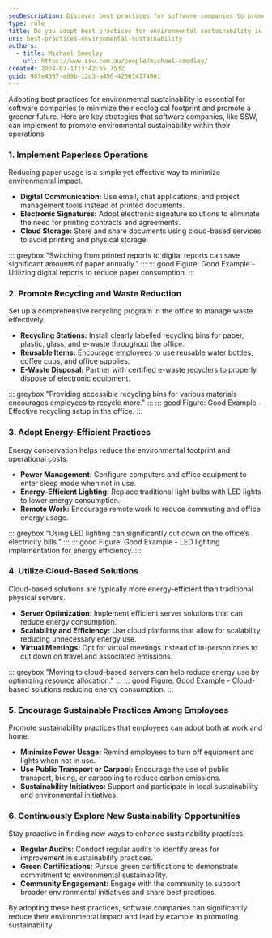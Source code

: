 ```yaml
---
seoDescription: Discover best practices for software companies to promote environmental sustainability through efficient practices and waste reduction.
type: rule
title: Do you adopt best practices for environmental sustainability in your software company?
uri: best-practices-environmental-sustainability
authors:
  - title: Michael Smedley
    url: https://www.ssw.com.au/people/michael-smedley/
created: 2024-07-1T13:42:55.753Z
guid: 987e4567-e89b-12d3-a456-426614174001
---
```


Adopting best practices for environmental sustainability is essential for software companies to minimize their ecological footprint and promote a greener future. Here are key strategies that software companies, like SSW, can implement to promote environmental sustainability within their operations.

<!--endintro-->

### 1. Implement Paperless Operations

Reducing paper usage is a simple yet effective way to minimize environmental impact.

* **Digital Communication:** Use email, chat applications, and project management tools instead of printed documents.
* **Electronic Signatures:** Adopt electronic signature solutions to eliminate the need for printing contracts and agreements.
* **Cloud Storage:** Store and share documents using cloud-based services to avoid printing and physical storage.

::: greybox
"Switching from printed reports to digital reports can save significant amounts of paper annually."
:::
::: good
Figure: Good Example - Utilizing digital reports to reduce paper consumption.
:::

### 2. Promote Recycling and Waste Reduction

Set up a comprehensive recycling program in the office to manage waste effectively.

* **Recycling Stations:** Install clearly labelled recycling bins for paper, plastic, glass, and e-waste throughout the office.
* **Reusable Items:** Encourage employees to use reusable water bottles, coffee cups, and office supplies.
* **E-Waste Disposal:** Partner with certified e-waste recyclers to properly dispose of electronic equipment.

::: greybox
"Providing accessible recycling bins for various materials encourages employees to recycle more."
:::
::: good
Figure: Good Example - Effective recycling setup in the office.
:::

### 3. Adopt Energy-Efficient Practices

Energy conservation helps reduce the environmental footprint and operational costs.

* **Power Management:** Configure computers and office equipment to enter sleep mode when not in use.
* **Energy-Efficient Lighting:** Replace traditional light bulbs with LED lights to lower energy consumption.
* **Remote Work:** Encourage remote work to reduce commuting and office energy usage.

::: greybox
"Using LED lighting can significantly cut down on the office’s electricity bills."
:::
::: good
Figure: Good Example - LED lighting implementation for energy efficiency.
:::

### 4. Utilize Cloud-Based Solutions

Cloud-based solutions are typically more energy-efficient than traditional physical servers.

* **Server Optimization:** Implement efficient server solutions that can reduce energy consumption.
* **Scalability and Efficiency:** Use cloud platforms that allow for scalability, reducing unnecessary energy use.
* **Virtual Meetings:** Opt for virtual meetings instead of in-person ones to cut down on travel and associated emissions.

::: greybox
"Moving to cloud-based servers can help reduce energy use by optimizing resource allocation."
:::
::: good
Figure: Good Example - Cloud-based solutions reducing energy consumption.
:::

### 5. Encourage Sustainable Practices Among Employees

Promote sustainability practices that employees can adopt both at work and home.

* **Minimize Power Usage:** Remind employees to turn off equipment and lights when not in use.
* **Use Public Transport or Carpool:** Encourage the use of public transport, biking, or carpooling to reduce carbon emissions.
* **Sustainability Initiatives:** Support and participate in local sustainability and environmental initiatives.

### 6. Continuously Explore New Sustainability Opportunities

Stay proactive in finding new ways to enhance sustainability practices.

* **Regular Audits:** Conduct regular audits to identify areas for improvement in sustainability practices.
* **Green Certifications:** Pursue green certifications to demonstrate commitment to environmental sustainability.
* **Community Engagement:** Engage with the community to support broader environmental initiatives and share best practices.

By adopting these best practices, software companies can significantly reduce their environmental impact and lead by example in promoting sustainability.
